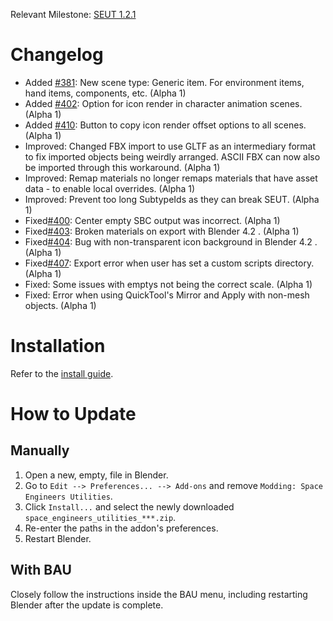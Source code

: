 Relevant Milestone: [SEUT 1.2.1](https://github.com/enenra/space-engineers-utilities/milestone/31)

# Changelog
* Added [#381](https://github.com/enenra/space-engineers-utilities/issues/381): New scene type: Generic item. For environment items, hand items, components, etc. (Alpha 1)
* Added [#402](https://github.com/enenra/space-engineers-utilities/issues/402): Option for icon render in character animation scenes. (Alpha 1)
* Added [#410](https://github.com/enenra/space-engineers-utilities/issues/410): Button to copy icon render offset options to all scenes. (Alpha 1)
* Improved: Changed FBX import to use GLTF as an intermediary format to fix imported objects being weirdly arranged. ASCII FBX can now also be imported through this workaround. (Alpha 1)
* Improved: Remap materials no longer remaps materials that have asset data - to enable local overrides. (Alpha 1)
* Improved: Prevent too long SubtypeIds as they can break SEUT. (Alpha 1)
* Fixed[#400](https://github.com/enenra/space-engineers-utilities/issues/400): Center empty SBC output was incorrect. (Alpha 1)
* Fixed[#403](https://github.com/enenra/space-engineers-utilities/issues/403): Broken materials on export with Blender 4.2 . (Alpha 1)
* Fixed[#404](https://github.com/enenra/space-engineers-utilities/issues/404): Bug with non-transparent icon background in Blender 4.2 . (Alpha 1)
* Fixed[#407](https://github.com/enenra/space-engineers-utilities/issues/407): Export error when user has set a custom scripts directory. (Alpha 1)
* Fixed: Some issues with emptys not being the correct scale. (Alpha 1)
* Fixed: Error when using QuickTool's Mirror and Apply with non-mesh objects. (Alpha 1)

# Installation
Refer to the [install guide](https://spaceengineers.wiki.gg/wiki/Modding/Tutorials/Tools/SEUT/Installation_Guide).

# How to Update
## Manually
1. Open a new, empty, file in Blender.
2. Go to `Edit --> Preferences... --> Add-ons` and remove `Modding: Space Engineers Utilities`.
3. Click `Install...` and select the newly downloaded `space_engineers_utilities_***.zip`.
4. Re-enter the paths in the addon's preferences.
5. Restart Blender.

## With BAU
Closely follow the instructions inside the BAU menu, including restarting Blender after the update is complete.